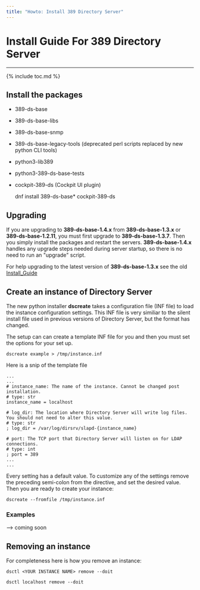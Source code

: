 ```yaml
---
title: "Howto: Install 389 Directory Server"
---
```


# Install Guide For 389 Directory Server
---------------

{% include toc.md %}

## Install the packages

- 389-ds-base                         
- 389-ds-base-libs
- 389-ds-base-snmp
- 389-ds-base-legacy-tools (deprecated perl scripts replaced by new python CLI tools)
- python3-lib389
- python3-389-ds-base-tests
- cockpit-389-ds (Cockpit UI plugin)

    dnf install 389-ds-base* cockpit-389-ds

## Upgrading

If you are upgrading to **389-ds-base-1.4.x** from **389-ds-base-1.3.x** or **389-ds-base-1.2.11**, you must first upgrade to **389-ds-base-1.3.7**.  Then you simply install the packages and restart the servers.  **389-ds-base-1.4.x** handles any upgrade steps needed during server startup, so there is no need to run an "upgrade" script.

For help upgrading to the latest version of **389-ds-base-1.3.x** see the old [Install\_Guide](../legacy/install-guide.html)

## Create an instance of Directory Server

The new python installer **dscreate** takes a configuration file (INF file) to load the instance configuration settings.  This INF file is very similiar to the silent install file used in previous versions of Directory Server, but the format has changed.

The setup can can create a template INF file for you and then you must set the options for your set up.

    dscreate example > /tmp/instance.inf

Here is a snip of the template file

    ...
    ...
    # instance_name: The name of the instance. Cannot be changed post installation.
    # type: str
    instance_name = localhost

    # log_dir: The location where Directory Server will write log files. You should not need to alter this value.
    # type: str
    ; log_dir = /var/log/dirsrv/slapd-{instance_name}

    # port: The TCP port that Directory Server will listen on for LDAP connections.
    # type: int
    ; port = 389
    ...
    ...

Every setting has a default value.  To customize any of the settings remove the preceding semi-colon from the directive, and set the desired value.  Then you are ready to create your instance:

    dscreate --fromfile /tmp/instance.inf

### Examples

--> coming soon

## Removing an instance

For completeness here is how you remove an instance:

    dsctl <YOUR INSTANCE NAME> remove --doit

    dsctl localhost remove --doit




